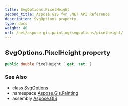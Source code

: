 ```yaml
---
title: SvgOptions.PixelHeight
second_title: Aspose.GIS for .NET API Reference
description: SvgOptions property. 
type: docs
weight: 40
url: /net/aspose.gis.painting/svgoptions/pixelheight/
---
```

## SvgOptions.PixelHeight property

```csharp
public double PixelHeight { get; set; }
```

### See Also

* class [SvgOptions](../)
* namespace [Aspose.Gis.Painting](../../svgoptions/)
* assembly [Aspose.GIS](../../../)


